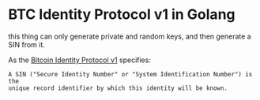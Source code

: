 BTC Identity Protocol v1 in Golang
==================================

this thing can only generate private and random keys, and then generate a SIN from it.

As the [Bitcoin Identity Protocol v1](https://en.bitcoin.it/wiki/Identity_protocol_v1) specifies:

```
A SIN ("Secure Identity Number" or "System Identification Number") is the
unique record identifier by which this identity will be known.
```
